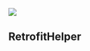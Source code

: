 [![](https://jitpack.io/v/sovegetables/shineandroid.svg)](https://jitpack.io/#sovegetables/shineandroid)

## RetrofitHelper
